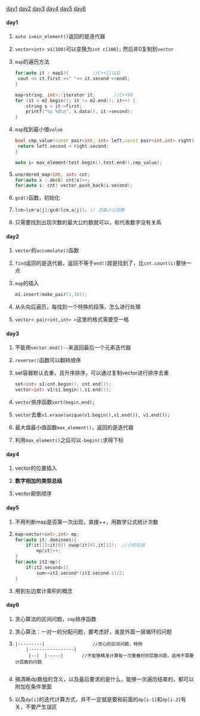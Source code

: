 [day1](#day1)
[day2](#day2)
[day3](#day3)
[day4](#day4)
[day5](#day5)
[day6](#day6)
#### day1

1. `auto i=min_element()`返回的是迭代器

2. `vector<int> v1(100)`可以变换为`int c[100];` 然后非0复制到`vector`

3. `map`的遍历方法

   ```c++
   for(auto it : map1){			//C++11以后
   	cout << it.first <<" "<< it.second <<endl;
   }
   
   map<string, int>::iterator it;		//C++98
   for (it = m2.begin(); it != m2.end(); it++) {
       string s = it->first;
       printf("%s %d\n", s.data(), it->second);
   }
   ```

4. `map`找到最小值`value`

   ```c++
   bool cmp_value(const pair<int, int> left,const pair<int,int> right){
   	return left.second < right.second;
   }
   
   auto i= max_element(test.begin(),test.end(),cmp_value);
   ```

5. ```c++
   unordered_map<int, int> cnt;
   for(auto x : deck) cnt[x]++;
   for(auto i: cnt) vector.push_back(i.second);
   ```

6. `gcd()`函数，初始化

7. ```c++
   lcm=lcm*a[j]/gcd(lcm,a[j]); // 求最小公倍数
   ```

8. 只需要找到出现次数的最大公约数就可以，和代表数字没有关系

#### day2

1. `vector`的`accumulate()`函数

2. `find`返回的是迭代器，返回不等于`end()`就是找到了，比`cnt.count(i)`要快一点

3. `map`的插入

   ```c++
   m1.insert(make_pair(1,10));
   ```

4. 从头向后遍历，每找到一个特殊的段落，怎么进行处理

5. `vector< pair<int,int> >`这里的格式需要空一格

#### day3
1. 不能用`vector.end()--`来返回最后一个元素迭代器

2. `reverse()`函数可以翻转顺序

3. set容器默认去重，且升序排序，可以通过复制vector进行排序去重

   ```c++
   set<int> s1(cnt.begin(), cnt.end());
   vector<int> v1(s1.begin(),s1.end());
   ```

4. `vector`排序函数`sort(begin,end);`

5. `vector`去重`v1.erase(unique(v1.begin(),v1.end()), v1.end());`

6. 最大值最小值函数`max_element()`，返回的是迭代器

7. 利用`max_element()`之后可以`-begin()`求得下标

#### day4

1. vector的位置插入

2. **数字相加的类型总结**

3. vector颠倒顺序

#### day5

1. 不用判断map是否第一次出现，直接++，用数学公式统计次数

2. ```c++
   map<vector<int>,int> mp;
   for(auto it: dominoes){
       if(it[1]<it[0]) swap(it[0],it[1]);  //小的在前
           mp[it]++;
   }
   for(auto it2:mp){
       if(it2.second>1)
           sum+=it2.second*(it2.second-1)/2;
   }
   ```

3. 用到左边累计乘积的概念

#### day6

1. 贪心算法的区间问题，`cmp`排序函数

2. 贪心算法：一对一的分配问题，要考虑好，谁是外面一层循环的问题

3. 
   ```
   |---------|					//贪心的区间问题，特例
	   |-----------------|
	    |--|  |-----|       //不能够精准计算每一次重叠时的层数问题，适用不需要计层数的问题


4. 搞清晰dp数组的含义，以及最后要求的是什么，能够一次遍历结束的，都可以附加在条件里面

5. 以及`dp[i]`的迭代计算方式，并不一定就是要和前面的`dp[i-1]`和`dp[i-2]`有关，不要产生误区
